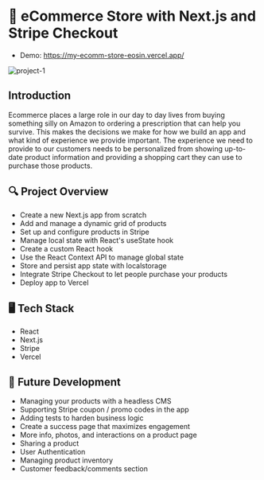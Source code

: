 # 🛒 eCommerce Store with Next.js and Stripe Checkout

* Demo: https://my-ecomm-store-eosin.vercel.app/


![project-1](https://user-images.githubusercontent.com/63996774/116184504-85f3c880-a6e5-11eb-98da-a7da6e393d36.png)


## Introduction
Ecommerce places a large role in our day to day lives from buying something silly on Amazon to ordering a prescription that can help you survive. This makes the decisions we make for how we build an app and what kind of experience we provide important. The experience we need to provide to our customers needs to be personalized from showing up-to-date product information and providing a shopping cart they can use to purchase those products.

## 🔍 Project Overview

* Create a new Next.js app from scratch
* Add and manage a dynamic grid of products
* Set up and configure products in Stripe
* Manage local state with React's useState hook
* Create a custom React hook
* Use the React Context API to manage global state
* Store and persist app state with localstorage
* Integrate Stripe Checkout to let people purchase your products
* Deploy app to Vercel

## 🖥 Tech Stack

* React
* Next.js
* Stripe
* Vercel

## 🧰 Future Development

* Managing your products with a headless CMS
* Supporting Stripe coupon / promo codes in the app
* Adding tests to harden business logic
* Create a success page that maximizes engagement
* More info, photos, and interactions on a product page
* Sharing a product
* User Authentication
* Managing product inventory
* Customer feedback/comments section


